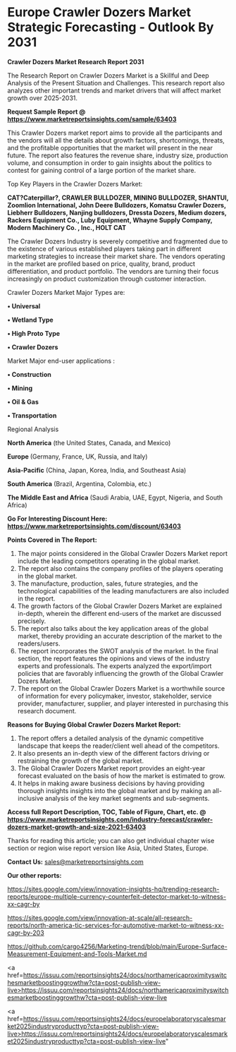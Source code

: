 # Europe Crawler Dozers Market Strategic Forecasting - Outlook By 2031

<strong>Crawler Dozers Market Research Report 2031</strong>

The Research Report on Crawler Dozers Market is a Skillful and Deep Analysis of the Present Situation and Challenges. This research report also analyzes other important trends and market drivers that will affect market growth over 2025-2031.

<strong>Request Sample Report @ <a href=https://www.marketreportsinsights.com/sample/63403>https://www.marketreportsinsights.com/sample/63403</a></strong>

This Crawler Dozers market report aims to provide all the participants and the vendors will all the details about growth factors, shortcomings, threats, and the profitable opportunities that the market will present in the near future. The report also features the revenue share, industry size, production volume, and consumption in order to gain insights about the politics to contest for gaining control of a large portion of the market share.

Top Key Players in the Crawler Dozers Market:

<strong>CAT?Caterpillar?, CRAWLER BULLDOZER, MINING BULLDOZER, SHANTUI, Zoomlion International, John Deere Bulldozers, Komatsu Crawler Dozers, Liebherr Bulldozers, Nanjing bulldozers, Dressta Dozers, Medium dozers, Rackers Equipment Co., Luby Equipment, Whayne Supply Company, Modern Machinery Co. , Inc., HOLT CAT</strong>

The Crawler Dozers Industry is severely competitive and fragmented due to the existence of various established players taking part in different marketing strategies to increase their market share. The vendors operating in the market are profiled based on price, quality, brand, product differentiation, and product portfolio. The vendors are turning their focus increasingly on product customization through customer interaction.

Crawler Dozers Market Major Types are:

<strong>• Universal

• Wetland Type

• High Proto Type

• Crawler Dozers</strong>

Market Major end-user applications :

<strong>• Construction

• Mining

• Oil & Gas

• Transportation</strong>

Regional Analysis

</u><strong><b>North America</b></strong> (the United States, Canada, and Mexico)

<strong><b>Europe </b></strong>(Germany, France, UK, Russia, and Italy)

<strong><b>Asia-Pacific</b></strong> (China, Japan, Korea, India, and Southeast Asia)

<strong><b>South America</b></strong> (Brazil, Argentina, Colombia, etc.)

<strong><b>The Middle East and Africa</b></strong> (Saudi Arabia, UAE, Egypt, Nigeria, and South Africa)

<strong>Go For Interesting Discount Here: <a href=https://www.marketreportsinsights.com/discount/63403>https://www.marketreportsinsights.com/discount/63403</a></strong>

<strong>Points Covered in The Report:</strong>
<ol>
  <li>The major points considered in the Global Crawler Dozers Market report include the leading competitors operating in the global market.</li>
  <li>The report also contains the company profiles of the players operating in the global market.</li>
  <li>The manufacture, production, sales, future strategies, and the technological capabilities of the leading manufacturers are also included in the report.</li>
  <li>The growth factors of the Global Crawler Dozers Market are explained in-depth, wherein the different end-users of the market are discussed precisely.</li>
  <li>The report also talks about the key application areas of the global market, thereby providing an accurate description of the market to the readers/users.</li>
  <li>The report incorporates the SWOT analysis of the market. In the final section, the report features the opinions and views of the industry experts and professionals. The experts analyzed the export/import policies that are favorably influencing the growth of the Global Crawler Dozers Market.</li>
  <li>The report on the Global Crawler Dozers Market is a worthwhile source of information for every policymaker, investor, stakeholder, service provider, manufacturer, supplier, and player interested in purchasing this research document.</li>
</ol>
<strong>Reasons for Buying Global Crawler Dozers Market Report:</strong>

<ol>
  <li>The report offers a detailed analysis of the dynamic competitive landscape that keeps the reader/client well ahead of the competitors.</li>
  <li>It also presents an in-depth view of the different factors driving or restraining the growth of the global market.</li>
  <li>The Global Crawler Dozers Market report provides an eight-year forecast evaluated on the basis of how the market is estimated to grow.</li>
  <li>It helps in making aware business decisions by having providing thorough insights insights into the global market and by making an all-inclusive analysis of the key market segments and sub-segments.</li>
</ol>
<strong>Access full Report Description, TOC, Table of Figure, Chart, etc. @ <a href=https://www.marketreportsinsights.com/industry-forecast/crawler-dozers-market-growth-and-size-2021-63403>https://www.marketreportsinsights.com/industry-forecast/crawler-dozers-market-growth-and-size-2021-63403</a></strong>


Thanks for reading this article; you can also get individual chapter wise section or region wise report version like Asia, United States, Europe.

<strong>Contact Us:</strong>
sales@marketreportsinsights.com

<strong>Our other reports:</strong>

<a href=https://sites.google.com/view/innovation-insights-hq/trending-research-reports/europe-multiple-currency-counterfeit-detector-market-to-witness-xx-cagr-by>https://sites.google.com/view/innovation-insights-hq/trending-research-reports/europe-multiple-currency-counterfeit-detector-market-to-witness-xx-cagr-by</a>

<a href=https://sites.google.com/view/innovation-at-scale/all-research-reports/north-america-tic-services-for-automotive-market-to-witness-xx-cagr-by-203>https://sites.google.com/view/innovation-at-scale/all-research-reports/north-america-tic-services-for-automotive-market-to-witness-xx-cagr-by-203</a>

<a href=https://github.com/cargo4256/Marketing-trend/blob/main/Europe-Surface-Measurement-Equipment-and-Tools-Market.md>https://github.com/cargo4256/Marketing-trend/blob/main/Europe-Surface-Measurement-Equipment-and-Tools-Market.md</a>

<a href=https://issuu.com/reportsinsights24/docs/northamericaproximityswitchesmarketboostinggrowthw?cta=post-publish-view-live>https://issuu.com/reportsinsights24/docs/northamericaproximityswitchesmarketboostinggrowthw?cta=post-publish-view-live</a>

<a href=https://issuu.com/reportsinsights24/docs/europelaboratoryscalesmarket2025industryproducttyp?cta=post-publish-view-live>https://issuu.com/reportsinsights24/docs/europelaboratoryscalesmarket2025industryproducttyp?cta=post-publish-view-live</a>"
